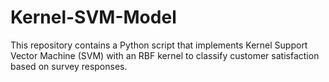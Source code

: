 # Kernel-SVM-Model
This repository contains a Python script that implements Kernel Support Vector Machine (SVM) with an RBF kernel to classify customer satisfaction based on survey responses.
